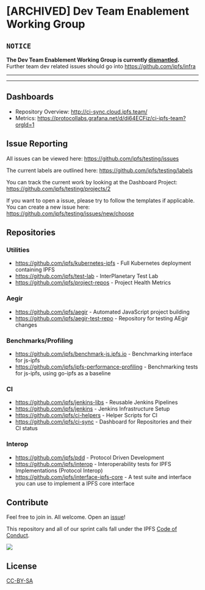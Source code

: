 # [ARCHIVED] Dev Team Enablement Working Group

## `NOTICE`

**The Dev Team Enablement Working Group is currently [dismantled](https://github.com/ipfs/team-mgmt/pull/781).** Further team dev related issues should go into https://github.com/ipfs/infra

-------------------------------------------------------------------------------------------
-------------------------------------------------------------------------------------------

## Dashboards

- Repository Overview: http://ci-sync.cloud.ipfs.team/
- Metrics: https://protocollabs.grafana.net/d/di64ECFiz/ci-ipfs-team?orgId=1

## Issue Reporting

All issues can be viewed here: https://github.com/ipfs/testing/issues

The current labels are outlined here: https://github.com/ipfs/testing/labels

You can track the current work by looking at the Dashboard Project: https://github.com/ipfs/testing/projects/2

If you want to open a issue, please try to follow the templates if applicable. You can create a new issue here: https://github.com/ipfs/testing/issues/new/choose

## Repositories

### Utilities

- https://github.com/ipfs/kubernetes-ipfs - Full Kubernetes deployment containing IPFS
- https://github.com/ipfs/test-lab - InterPlanetary Test Lab
- https://github.com/ipfs/project-repos - Project Health Metrics

### Aegir

- https://github.com/ipfs/aegir - Automated JavaScript project building
- https://github.com/ipfs/aegir-test-repo - Repository for testing AEgir changes

### Benchmarks/Profiling

- https://github.com/ipfs/benchmark-js.ipfs.io - Benchmarking interface for js-ipfs
- https://github.com/ipfs/ipfs-performance-profiling - Benchmarking tests for js-ipfs, using go-ipfs as a baseline

### CI

- https://github.com/ipfs/jenkins-libs - Reusable Jenkins Pipelines
- https://github.com/ipfs/jenkins - Jenkins Infrastructure Setup
- https://github.com/ipfs/ci-helpers - Helper Scripts for CI
- https://github.com/ipfs/ci-sync - Dashboard for Repositories and their CI status

### Interop

- https://github.com/ipfs/pdd - Protocol Driven Development
- https://github.com/ipfs/interop - Interoperability tests for IPFS Implementations (Protocol Interop)
- https://github.com/ipfs/interface-ipfs-core - A test suite and interface you can use to implement a IPFS core interface

## Contribute

Feel free to join in. All welcome. Open an [issue](https://github.com/ipfs/testing/issues/new)!

This repository and all of our sprint calls fall under the IPFS [Code of Conduct](https://github.com/ipfs/community/blob/master/code-of-conduct.md).

[![](https://cdn.rawgit.com/jbenet/contribute-ipfs-gif/master/img/contribute.gif)](https://github.com/ipfs/community/blob/master/contributing.md)

## License

[CC-BY-SA](LICENSE)
